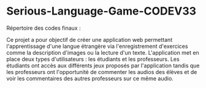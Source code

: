 # Serious-Language-Game-CODEV33
Répertoire des codes finaux : 

Ce projet a pour objectif de créer une application web permettant l'apprentissage d'une langue étrangère via l'enregistrement d'exercices comme la description d'images ou la lecture d'un texte. L'application met en place deux types d'utilisateurs : les étudiants et les professeurs. Les étudiants ont accès aux différents jeux proposés par l'application tandis que les professeurs ont l'opportunité de commenter les audios des élèves et de voir les commentaires des autres professeurs sur ce même audio. 
